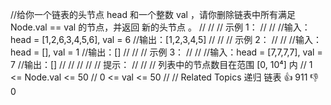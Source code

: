 //给你一个链表的头节点 head 和一个整数 val ，请你删除链表中所有满足 Node.val == val 的节点，并返回 新的头节点 。
// 
//
// 示例 1： 
//
// 
//输入：head = [1,2,6,3,4,5,6], val = 6
//输出：[1,2,3,4,5]
// 
//
// 示例 2： 
//
// 
//输入：head = [], val = 1
//输出：[]
// 
//
// 示例 3： 
//
// 
//输入：head = [7,7,7,7], val = 7
//输出：[]
// 
//
// 
//
// 提示： 
//
// 
// 列表中的节点数目在范围 [0, 10⁴] 内 
// 1 <= Node.val <= 50 
// 0 <= val <= 50 
// 
// Related Topics 递归 链表 👍 911 👎 0
